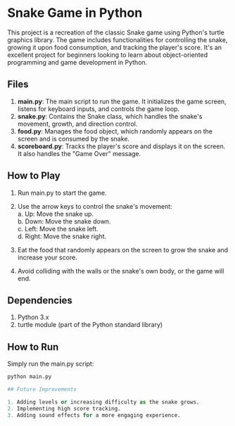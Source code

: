# Snake Game in Python

This project is a recreation of the classic Snake game using Python's turtle graphics library. The game includes functionalities for controlling the snake, growing it upon food consumption, and tracking the player's score. It's an excellent project for beginners looking to learn about object-oriented programming and game development in Python.

## Files

1. <b>main.py</b>: The main script to run the game. It initializes the game screen, listens for keyboard inputs, and controls the game loop.
2. <b>snake.py</b>: Contains the Snake class, which handles the snake's movement, growth, and direction control.
3. <b>food.py</b>: Manages the food object, which randomly appears on the screen and is consumed by the snake.
4. <b>scoreboard.py</b>: Tracks the player's score and displays it on the screen. It also handles the "Game Over" message.

## How to Play

1. Run main.py to start the game.
   
2. Use the arrow keys to control the snake's movement:<br>
     a. Up: Move the snake up.<br>
     b. Down: Move the snake down.<br>
     c. Left: Move the snake left.<br>
     d. Right: Move the snake right.
   
3. Eat the food that randomly appears on the screen to grow the snake and increase your score.
4. Avoid colliding with the walls or the snake's own body, or the game will end.
   
## Dependencies

1. Python 3.x
2. turtle module (part of the Python standard library)
   
## How to Run

Simply run the main.py script:

``` python
python main.py

## Future Improvements

1. Adding levels or increasing difficulty as the snake grows.
2. Implementing high score tracking.
3. Adding sound effects for a more engaging experience.
